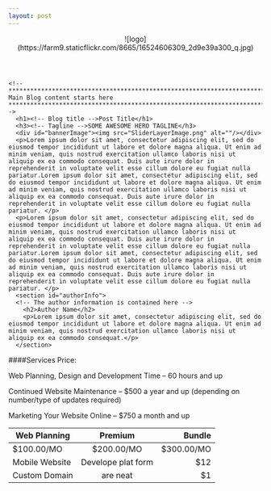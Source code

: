 ```yaml
---
layout: post
---
```





<html>
<head>

</head>

<body>

  <header>
  ![logo](https://farm9.staticflickr.com/8665/16524606309_2d9e39a300_q.jpg)
  </header>
  
    <!--************************************************************************
    Main Blog content starts here
    ****************************************************************************-->
      <h1><!-- Blog title -->Post Title</h1>
      <h3><!-- Tagline -->SOME AWESOME HERO TAGLINE</h3>
      <div id="bannerImage"><img src="SliderLayerImage.png" alt=""/></div>
      <p>Lorem ipsum dolor sit amet, consectetur adipiscing elit, sed do eiusmod tempor incididunt ut labore et dolore magna aliqua. Ut enim ad minim veniam, quis nostrud exercitation ullamco laboris nisi ut aliquip ex ea commodo consequat. Duis aute irure dolor in reprehenderit in voluptate velit esse cillum dolore eu fugiat nulla pariatur.Lorem ipsum dolor sit amet, consectetur adipiscing elit, sed do eiusmod tempor incididunt ut labore et dolore magna aliqua. Ut enim ad minim veniam, quis nostrud exercitation ullamco laboris nisi ut aliquip ex ea commodo consequat. Duis aute irure dolor in reprehenderit in voluptate velit esse cillum dolore eu fugiat nulla pariatur. </p>
      <p>Lorem ipsum dolor sit amet, consectetur adipiscing elit, sed do eiusmod tempor incididunt ut labore et dolore magna aliqua. Ut enim ad minim veniam, quis nostrud exercitation ullamco laboris nisi ut aliquip ex ea commodo consequat. Duis aute irure dolor in reprehenderit in voluptate velit esse cillum dolore eu fugiat nulla pariatur.Lorem ipsum dolor sit amet, consectetur adipiscing elit, sed do eiusmod tempor incididunt ut labore et dolore magna aliqua. Ut enim ad minim veniam, quis nostrud exercitation ullamco laboris nisi ut aliquip ex ea commodo consequat. Duis aute irure dolor in reprehenderit in voluptate velit esse cillum dolore eu fugiat nulla pariatur. </p>
      <section id="authorInfo">
      <!-- The author information is contained here -->
        <h2>Author Name</h2>
        <p>Lorem ipsum dolor sit amet, consectetur adipiscing elit, sed do eiusmod tempor incididunt ut labore et dolore magna aliqua. Ut enim ad minim veniam, quis nostrud exercitation ullamco laboris nisi ut aliquip ex ea commodo consequat.</p>
      </section>
  
    
</body>
</html>

####Services Price:
<p>Web Planning, Design and Development Time – 60 hours and up
<p>Continued Website Maintenance – $500 a year and up (depending on number/type of updates required)
<p>Marketing Your Website Online – $750 a month and up


|Web Planning      | Premium       | Bundle  |
| ------------- |:-------------:| -----:  |
|$100.00/MO      | $200.00/MO     | $300.00/MO |
|Mobile Website | Develope plat form   |   $12 |
|Custom Domain  | are neat      |    $1 |

